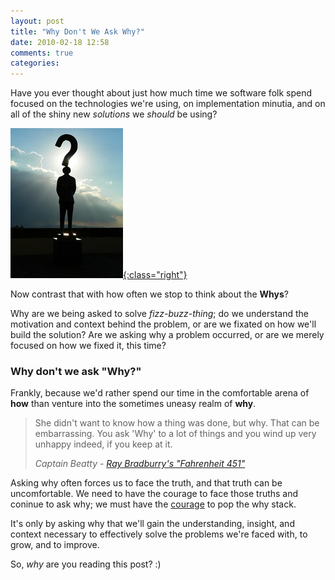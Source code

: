 ```yaml
---
layout: post
title: "Why Don't We Ask Why?"
date: 2010-02-18 12:58
comments: true
categories:
---
```

Have you ever thought about just how much time we software folk spend
focused on the technologies we're using, on implementation minutia,
and on all of the shiny new *solutions* we *should* be using?

[![Question mark](/assets/images/posts/question-mark.jpg){:class="right"}][1]

Now contrast that with how often we stop to think about the **Whys**?

Why are we being asked to solve *fizz-buzz-thing*; do we understand the
motivation and context behind the problem, or are we fixated on how
we'll build the solution? Are we asking why a problem occurred, or are
we merely focused on how we fixed it, this time?

### Why don't we ask "Why?"

Frankly, because we'd rather spend our time in the comfortable arena
of **how** than venture into the sometimes uneasy realm of **why**.

> She didn't want to know how a thing was done, but why. That can be embarrassing. You ask 'Why' to a lot of things and you wind up very unhappy indeed, if you keep at it.
>
> <cite>Captain Beatty - [Ray Bradburry's "Fahrenheit 451"](http://www.amazon.com/dp/0345342968/?tag=stevenharman-20 )</cite>

<!-- more -->

Asking why often forces us to face the truth, and that truth can be
uncomfortable. We need to have the courage to face those truths and
coninue to ask why; we must have the [courage][2] to pop the why stack.

It's only by asking why that we'll gain the understanding, insight,
and context necessary to effectively solve the problems we're faced
with, to grow, and to improve.

So, *why* are you reading this post? :)

[1]: http://www.flickr.com/photos/marcobellucci/3534516458/ "photo via: http://www.flickr.com/photos/marcobellucci/3534516458/"
[2]: http://en.wikipedia.org/wiki/Extreme_Programming#Values "XP Values - Courage"

